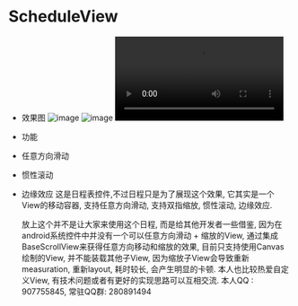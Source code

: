 # ScheduleView

+ 效果图
![image](https://github.com/jack-chong/ScheduleView/blob/master/app/gif/ScheduleView.gif)
![image](http://jackchong.cn/files/images/ScheduleView.gif)
![video](http://jackchong.cn/files/video/ScheduleView.gif.mp4)

+ 功能
- 任意方向滑动
- 惯性滚动
- 边缘效应
  这是日程表控件,不过日程只是为了展现这个效果,  它其实是一个View的移动容器, 支持任意方向滑动, 支持双指缩放, 惯性滚动, 边缘效应.
  
  放上这个并不是让大家来使用这个日程, 而是给其他开发者一些借鉴, 因为在android系统控件中并没有一个可以任意方向滑动 + 缩放的View,  通过集成BaseScrollView来获得任意方向移动和缩放的效果, 目前只支持使用Canvas绘制的View, 并不能装载其他子View, 因为缩放子View会导致重新measuration, 重新layout, 耗时较长, 会产生明显的卡顿.
  本人也比较热爱自定义View, 有技术问题或者有更好的实现思路可以互相交流.  本人QQ : 907755845, 常驻QQ群: 280891494

